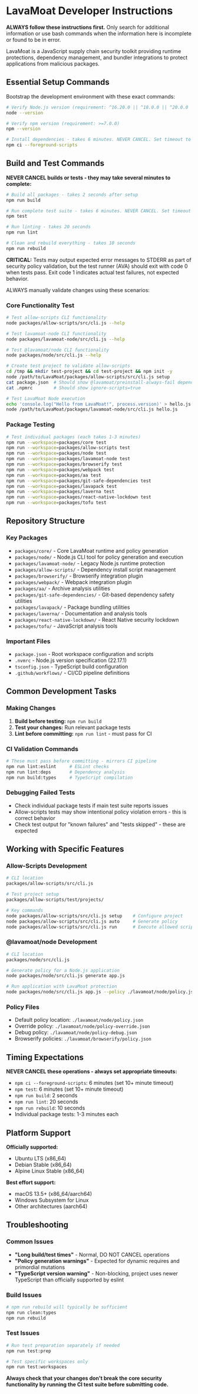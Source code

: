 # LavaMoat Developer Instructions

**ALWAYS follow these instructions first.** Only search for additional information or use bash commands when the information here is incomplete or found to be in error.

LavaMoat is a JavaScript supply chain security toolkit providing runtime protections, dependency management, and bundler integrations to protect applications from malicious packages.

## Essential Setup Commands

Bootstrap the development environment with these exact commands:

```bash
# Verify Node.js version (requirement: ^16.20.0 || ^18.0.0 || ^20.0.0 || ^22.0.0 || ^24.0.0)
node --version

# Verify npm version (requirement: >=7.0.0)
npm --version

# Install dependencies - takes 6 minutes. NEVER CANCEL. Set timeout to 10+ minutes.
npm ci --foreground-scripts
```

## Build and Test Commands

**NEVER CANCEL builds or tests - they may take several minutes to complete:**

```bash
# Build all packages - takes 2 seconds after setup
npm run build

# Run complete test suite - takes 6 minutes. NEVER CANCEL. Set timeout to 10+ minutes.
npm test

# Run linting - takes 20 seconds
npm run lint

# Clean and rebuild everything - takes 10 seconds
npm run rebuild
```

**CRITICAL:** Tests may output expected error messages to STDERR as part of security policy validation, but the test runner (AVA) should exit with code 0 when tests pass. Exit code 1 indicates actual test failures, not expected behavior.

ALWAYS manually validate changes using these scenarios:

### Core Functionality Test

```bash
# Test allow-scripts CLI functionality
node packages/allow-scripts/src/cli.js --help

# Test lavamoat-node CLI functionality
node packages/lavamoat-node/src/cli.js --help

# Test @lavamoat/node CLI functionality
node packages/node/src/cli.js --help

# Create test project to validate allow-scripts
cd /tmp && mkdir test-project && cd test-project && npm init -y
node /path/to/LavaMoat/packages/allow-scripts/src/cli.js setup
cat package.json  # Should show @lavamoat/preinstall-always-fail dependency
cat .npmrc        # Should show ignore-scripts=true

# Test LavaMoat Node execution
echo 'console.log("Hello from LavaMoat!", process.version)' > hello.js
node /path/to/LavaMoat/packages/lavamoat-node/src/cli.js hello.js
```

### Package Testing

```bash
# Test individual packages (each takes 1-3 minutes)
npm run --workspace=packages/core test
npm run --workspace=packages/allow-scripts test
npm run --workspace=packages/node test
npm run --workspace=packages/lavamoat-node test
npm run --workspace=packages/browserify test
npm run --workspace=packages/webpack test
npm run --workspace=packages/aa test
npm run --workspace=packages/git-safe-dependencies test
npm run --workspace=packages/lavapack test
npm run --workspace=packages/laverna test
npm run --workspace=packages/react-native-lockdown test
npm run --workspace=packages/tofu test
```

## Repository Structure

### Key Packages

- `packages/core/` - Core LavaMoat runtime and policy generation
- `packages/node/` - Node.js CLI tool for policy generation and execution
- `packages/lavamoat-node/` - Legacy Node.js runtime protection
- `packages/allow-scripts/` - Dependency install script management
- `packages/browserify/` - Browserify integration plugin
- `packages/webpack/` - Webpack integration plugin
- `packages/aa/` - Archive analysis utilities
- `packages/git-safe-dependencies/` - Git-based dependency safety utilities
- `packages/lavapack/` - Package bundling utilities
- `packages/laverna/` - Documentation and analysis tools
- `packages/react-native-lockdown/` - React Native security lockdown
- `packages/tofu/` - JavaScript analysis tools

### Important Files

- `package.json` - Root workspace configuration and scripts
- `.nvmrc` - Node.js version specification (22.17.1)
- `tsconfig.json` - TypeScript build configuration
- `.github/workflows/` - CI/CD pipeline definitions

## Common Development Tasks

### Making Changes

1. **Build before testing:** `npm run build`
2. **Test your changes:** Run relevant package tests
3. **Lint before committing:** `npm run lint` - must pass for CI

### CI Validation Commands

```bash
# These must pass before committing - mirrors CI pipeline
npm run lint:eslint     # ESLint checks
npm run lint:deps       # Dependency analysis
npm run build:types     # TypeScript compilation
```

### Debugging Failed Tests

- Check individual package tests if main test suite reports issues
- Allow-scripts tests may show intentional policy violation errors - this is correct behavior
- Check test output for "known failures" and "tests skipped" - these are expected

## Working with Specific Features

### Allow-Scripts Development

```bash
# CLI location
packages/allow-scripts/src/cli.js

# Test project setup
packages/allow-scripts/test/projects/

# Key commands
node packages/allow-scripts/src/cli.js setup    # Configure project
node packages/allow-scripts/src/cli.js auto     # Generate policy
node packages/allow-scripts/src/cli.js run      # Execute allowed scripts
```

### @lavamoat/node Development

```bash
# CLI location
packages/node/src/cli.js

# Generate policy for a Node.js application
node packages/node/src/cli.js generate app.js

# Run application with LavaMoat protection
node packages/node/src/cli.js app.js --policy ./lavamoat/node/policy.json
```

### Policy Files

- Default policy location: `./lavamoat/node/policy.json`
- Override policy: `./lavamoat/node/policy-override.json`
- Debug policy: `./lavamoat/node/policy-debug.json`
- Browserify policies: `./lavamoat/browserify/policy.json`

## Timing Expectations

**NEVER CANCEL these operations - always set appropriate timeouts:**

- `npm ci --foreground-scripts`: 6 minutes (set 10+ minute timeout)
- `npm test`: 6 minutes (set 10+ minute timeout)
- `npm run build`: 2 seconds
- `npm run lint`: 20 seconds
- `npm run rebuild`: 10 seconds
- Individual package tests: 1-3 minutes each

## Platform Support

**Officially supported:**

- Ubuntu LTS (x86_64)
- Debian Stable (x86_64)
- Alpine Linux Stable (x86_64)

**Best effort support:**

- macOS 13.5+ (x86_64/aarch64)
- Windows Subsystem for Linux
- Other architectures (aarch64)

## Troubleshooting

### Common Issues

- **"Long build/test times"** - Normal, DO NOT CANCEL operations
- **"Policy generation warnings"** - Expected for dynamic requires and primordial mutations
- **"TypeScript version warning"** - Non-blocking, project uses newer TypeScript than officially supported by eslint

### Build Issues

```bash
# npm run rebuild will typically be sufficient
npm run clean:types
npm run rebuild
```

### Test Issues

```bash
# Run test preparation separately if needed
npm run test:prep

# Test specific workspaces only
npm run test:workspaces
```

**Always check that your changes don't break the core security functionality by running the CI test suite before submitting code.**
